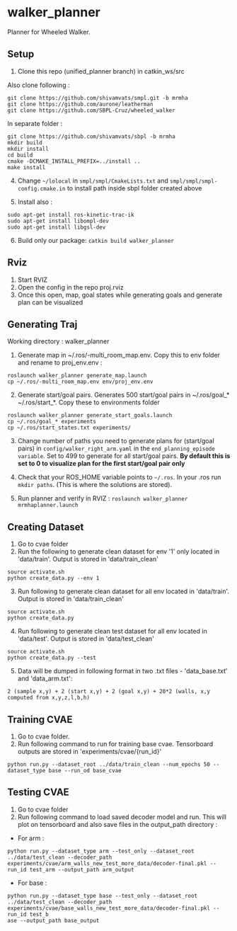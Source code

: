 # walker_planner
Planner for Wheeled Walker.

Setup
------

1. Clone this repo (unified_planner branch) in catkin_ws/src

Also clone following :
```
git clone https://github.com/shivamvats/smpl.git -b mrmha
git clone https://github.com/aurone/leatherman
git clone https://github.com/SBPL-Cruz/wheeled_walker
```

In separate folder :
```
git clone https://github.com/shivamvats/sbpl -b mrmha
mkdir build
mkdir install
cd build
cmake -DCMAKE_INSTALL_PREFIX=../install ..
make install
```

4. Change ```~/lolocal``` in ```smpl/smpl/CmakeLists.txt``` and ```smpl/smpl/smpl-config.cmake.in``` to install path inside sbpl folder created above

5. Install also :
```
sudo apt-get install ros-kinetic-trac-ik 
sudo apt-get install libompl-dev
sudo apt-get install libgsl-dev
```
6. Build only our package: 
```catkin build walker_planner```

Rviz
------
1. Start RVIZ
2. Open the config in the repo proj.rviz
3. Once this open, map, goal states while generating goals and generate plan can be visualized

Generating Traj
--------------
Working directory : walker_planner

1. Generate map in ~/.ros/-multi_room_map.env. Copy this to env folder and rename to proj_env.env : 
```
roslaunch walker_planner generate_map.launch
cp ~/.ros/-multi_room_map.env env/proj_env.env
```

2. Generate start/goal pairs. Generates 500 start/goal pairs in ~/.ros/goal_* ~/.ros/start_*. Copy these to environments folder

```
roslaunch walker_planner generate_start_goals.launch 
cp ~/.ros/goal_* experiments
cp ~/.ros/start_states.txt experiments/
```
3. Change number of paths you need to generate plans for (start/goal pairs) in ```config/walker_right_arm.yaml``` in the ```end_planning_episode variable```. Set to 499 to generate for all start/goal pairs. **By default this is set to 0 to visualize plan for the first start/goal pair only**

4. Check that your ROS_HOME variable points to ```~/.ros```.  In your .ros run ```mkdir paths```. (This is where the solutions are stored).

5. Run planner and verify in RVIZ :
```roslaunch walker_planner mrmhaplanner.launch```

Creating Dataset
----------------
1. Go to cvae folder
2. Run the following to generate clean dataset for env '1' only located in 'data/train'. Output is stored in 'data/train_clean'
```
source activate.sh
python create_data.py --env 1
```
3. Run following to generate clean dataset for all env located in 'data/train'. Output is stored in 'data/train_clean'
```
source activate.sh
python create_data.py
```
4. Run following to generate clean test dataset for all env located in 'data/test'. Output is stored in 'data/test_clean'
```
source activate.sh
python create_data.py --test
```
5. Data will be dumped in following format in two .txt files - 'data_base.txt' and 'data_arm.txt':
```
2 (sample x,y) + 2 (start x,y) + 2 (goal x,y) + 20*2 (walls, x,y computed from x,y,z,l,b,h)
```
Training CVAE
-------------
1. Go to cvae folder.
2. Run following command to run for training base cvae. Tensorboard outputs are stored in 'experiments/cvae/{run_id}'
```
python run.py --dataset_root ../data/train_clean --num_epochs 50 --dataset_type base --run_od base_cvae
```

Testing CVAE
------------
1. Go to cvae folder
2. Run following command to load saved decoder model and run. This will plot on tensorboard and also save files in the output_path directory :
  * For arm :
  ```
  python run.py --dataset_type arm --test_only --dataset_root ../data/test_clean --decoder_path experiments/cvae/arm_walls_new_test_more_data/decoder-final.pkl --run_id test_arm --output_path arm_output
  ```
  * For base :
  ```
  python run.py --dataset_type base --test_only --dataset_root ../data/test_clean --decoder_path experiments/cvae/base_walls_new_test_more_data/decoder-final.pkl --run_id test_b
  ase --output_path base_output
  ```
